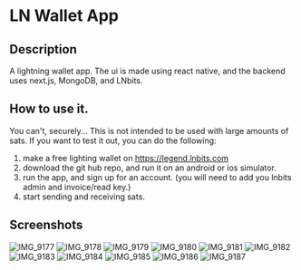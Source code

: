 # LN Wallet App

## Description
A lightning wallet app. The ui is made using react native, and the backend uses next.js, MongoDB, and LNbits. 

## How to use it. 
You can't, securely... This is not intended to be used with large amounts of sats. If you want to test it out, you can do the following: 
1. make a free lighting wallet on https://legend.lnbits.com
2. download the git hub repo, and run it on an android or ios simulator. 
3. run the app, and sign up for an account. (you will need to add you lnbits admin and invoice/read key.)
4. start sending and receiving sats. 

## Screenshots
![IMG_9177](https://github.com/medranomiler/ln-wallet-app/assets/67513942/e4f78aeb-fb82-4e9b-be51-495c16b1a9c7)
![IMG_9178](https://github.com/medranomiler/ln-wallet-app/assets/67513942/57d02233-4bde-477e-8825-e5eb37653eb1)
![IMG_9179](https://github.com/medranomiler/ln-wallet-app/assets/67513942/c0689098-c005-45d4-8f76-b6227080c571)
![IMG_9180](https://github.com/medranomiler/ln-wallet-app/assets/67513942/b22d946b-8b98-476c-8b24-e462ad643b92)
![IMG_9181](https://github.com/medranomiler/ln-wallet-app/assets/67513942/c0818f6f-0601-4cac-91cb-c9e7c86d7b28)
![IMG_9182](https://github.com/medranomiler/ln-wallet-app/assets/67513942/2154a888-2aab-4894-9db3-99663a63aa36)
![IMG_9183](https://github.com/medranomiler/ln-wallet-app/assets/67513942/b5c40ca9-cce0-4fdb-8185-a640792e1b35)
![IMG_9184](https://github.com/medranomiler/ln-wallet-app/assets/67513942/e5a9cdc1-1ad4-4d9d-8a4f-c645ab29106b)
![IMG_9185](https://github.com/medranomiler/ln-wallet-app/assets/67513942/fbea061d-b952-4138-9a1c-409a5f42860c)
![IMG_9186](https://github.com/medranomiler/ln-wallet-app/assets/67513942/c5e220d2-6267-4289-9041-3ad7d59e86fe)
![IMG_9187](https://github.com/medranomiler/ln-wallet-app/assets/67513942/ae16ea95-a537-4c85-bc03-559f321b1a06)

